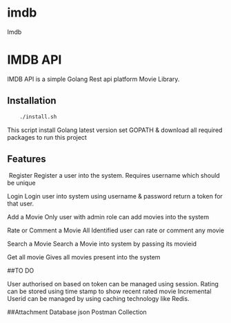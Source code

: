 # imdb
Imdb

# IMDB API

IMDB API is a simple Golang Rest api platform Movie Library.

## Installation

```bash
 	./install.sh
```

This script install Golang latest version set GOPATH & download all required packages to run this project 



## Features 

 Register
Register a user into the system. Requires username  which should be unique 

Login 
Login user into system using username & password return a token for that user.


Add a Movie
Only user with admin role can add movies into the system 

 
Rate or Comment a Movie
All Identified user can  rate or comment any movie 


Search a Movie
Search a Movie into system by passing its movieid

 
Get all movie
Gives all movies present into the system




##TO DO 

User authorised on based on token can be managed using session.
Rating can be stored using time stamp to show recent rated movie 
Incremental Userid can be managed by using caching technology like Redis.

##Attachment
Database json 
Postman Collection 


 
